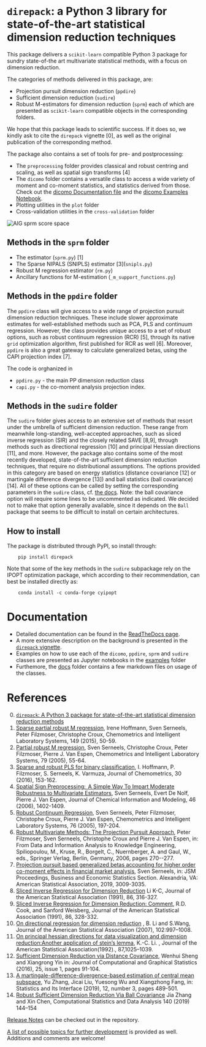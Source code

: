 `direpack`: a Python 3 library for state-of-the-art statistical dimension reduction techniques
==============================================================================================

This package delivers a `scikit-learn` compatible Python 3 package for sundry state-of-the art multivariate statistical methods, with 
a focus on dimension reduction. 

The categories of methods delivered in this package, are: 
- Projection pursuit dimension reduction (`ppdire`) 
- Sufficient dimension reduction (`sudire`)
- Robust M-estimators for dimension reduction (`sprm`)
each of which are presented as `scikit-learn` compatible objects in the corresponding folders.

We hope that this package leads to scientific success. If it does so, we kindly ask to cite the `direpack` vignette \[0\], as well as the original publication of the corresponding method.  

The package also contains a set of tools for pre- and postprocessing: 
- The `preprocessing` folder provides classical and robust centring and scaling, as well as spatial sign transforms \[4\]
- The `dicomo` folder contains a versatile class to access a wide variety of moment and co-moment statistics, and statistics derived from those. Check out the [dicomo Documentation file](https://github.com/SvenSerneels/direpack/blob/master/docs/dicomo.md) and the [dicomo Examples Notebook](https://github.com/SvenSerneels/direpack/blob/master/examples/dicomo_example.ipynb).
- Plotting utilities in the `plot` folder 
- Cross-validation utilities in the `cross-validation` folder  

 ![AIG sprm score space](https://github.com/SvenSerneels/direpack/blob/master/img/AIG_T12.png "AIG SPRM score space")


Methods in the `sprm` folder
----------------------------
- The estimator (`sprm.py`) \[1\]
- The Sparse NIPALS (SNIPLS) estimator \[3\](`snipls.py`)
- Robust M regression estimator (`rm.py`)
- Ancillary functions for M-estimation (`_m_support_functions.py`)

Methods in the `ppdire` folder
------------------------------
The `ppdire` class will give access to a wide range of projection pursuit dimension reduction techniques.
These include slower approximate estimates for well-established methods such as PCA, PLS and continuum regression. 
However, the class provides unique access to a set of robust options, such as robust continuum regression (RCR) \[5\], through its native `grid` optimization algorithm, first 
published for RCR as well \[6\]. Moreover, `ppdire` is also a great gateway to calculate generalized betas, using the CAPI projection index \[7\]. 

The code is orghanized in 
- `ppdire.py` - the main PP dimension reduction class 
- `capi.py` - the co-moment analysis projection index.      

Methods in the `sudire` folder
------------------------------
The `sudire` folder gives access to an extensive set of methods that resort under the umbrella of sufficient dimension reduction. 
These range from meanwhile long-standing, well-accepted approaches, such as sliced inverse regression (SIR) and the closely related SAVE \[8,9\], 
through methods such as directional regression \[10\] and principal Hessian directions \[11\], and more. However, the package also contains some 
of the most recently developed, state-of-the-art sufficient dimension reduction techniques, that require no distributional assumptions. 
The options provided in this category are based on energy statistics (distance covariance \[12\] or martingale difference divergence \[13\]) and 
ball statistics (ball covariance) \[14\]. All of these options can be called by setting the corresponding parameters in the `sudire` class, cf. [the docs](https://github.com/SvenSerneels/direpack/blob/master/docs/sudire.md). 
Note: the ball covariance option will require some lines to be uncommented as indicated. We decided not to make that option generally available, 
since it depends on the `Ball` package that seems to be difficult to install on certain architectures. 

How to install
--------------
The package is distributed through PyPI, so install through: 
        
        pip install direpack
        
Note that some of the key methods in the `sudire` subpackage rely on the IPOPT 
optimization package, which according to their recommendation, can best be installed
directly as: 

        conda install -c conda-forge cyipopt
        
Documentation
=============

- Detailed documentation can be found in the [ReadTheDocs page](https://direpack.readthedocs.io/en/latest/index.html). 
- A more extensive description on the background is presented in the [`direpack` vignette](https://arxiv.org/abs/2006.01635). 
- Examples on how to use each of the `dicomo`, `ppdire`, `sprm` and `sudire` classes are presented as Jupyter notebooks in the [examples](https://github.com/SvenSerneels/direpack/blob/master/examples) folder
- Furthemore, the [docs](https://github.com/SvenSerneels/direpack/blob/master/docs) folder contains a few markdown files on usage of the classes. 

  
        
References
==========
0. [`direpack`: A Python 3 package for state-of-the-art statistical dimension reduction methods](https://arxiv.org/abs/2006.01635)
1. [Sparse partial robust M regression](https://www.sciencedirect.com/science/article/abs/pii/S0169743915002440), Irene Hoffmann, Sven Serneels, Peter Filzmoser, Christophe Croux, Chemometrics and Intelligent Laboratory Systems, 149 (2015), 50-59.
2. [Partial robust M regression](https://doi.org/10.1016/j.chemolab.2005.04.007), Sven Serneels, Christophe Croux, Peter Filzmoser, Pierre J. Van Espen, Chemometrics and Intelligent Laboratory Systems, 79 (2005), 55-64.
3. [Sparse and robust PLS for binary classification](https://onlinelibrary.wiley.com/doi/abs/10.1002/cem.2775), I. Hoffmann, P. Filzmoser, S. Serneels, K. Varmuza, Journal of Chemometrics, 30 (2016), 153-162.
4. [Spatial Sign Preprocessing:  A Simple Way To Impart Moderate Robustness to Multivariate Estimators](https://pubs.acs.org/doi/abs/10.1021/ci050498u), Sven Serneels, Evert De Nolf, Pierre J. Van Espen, Journal of Chemical Information and Modeling, 46 (2006), 1402-1409.
5. [Robust Continuum Regression](https://www.sciencedirect.com/science/article/abs/pii/S0169743904002667), Sven Serneels, Peter Filzmoser, Christophe Croux, Pierre J. Van Espen, Chemometrics and Intelligent Laboratory Systems, 76 (2005), 197-204.
6. [Robust Multivariate Methods: The Projection Pursuit Approach](https://link.springer.com/chapter/10.1007/3-540-31314-1_32), Peter Filzmoser, Sven Serneels, Christophe Croux and Pierre J. Van Espen, in: From Data and Information Analysis to Knowledge Engineering, Spiliopoulou, M., Kruse, R., Borgelt, C., Nuernberger, A. and Gaul, W., eds., Springer Verlag, Berlin, Germany, 2006, pages 270--277.
7. [Projection pursuit based generalized betas accounting for higher order co-moment effects in financial market analysis](https://arxiv.org/pdf/1908.00141.pdf), Sven Serneels, in: JSM Proceedings, Business and Economic Statistics Section. Alexandria, VA: American Statistical Association, 2019, 3009-3035.
8. [Sliced Inverse Regression for Dimension Reduction](https://www.tandfonline.com/doi/abs/10.1080/01621459.1991.10475035) Li K-C,  Journal of the American Statistical Association (1991), 86, 316-327.
9. [Sliced Inverse Regression for Dimension Reduction: Comment](https://www.jstor.org/stable/2290564?seq=1#metadata_info_tab_contents),  R.D. Cook, and Sanford Weisberg, Journal of the American Statistical Association (1991), 86, 328-332.
10. [On directional regression for dimension reduction](https://doi.org/10.1198/016214507000000536) ,  B. Li and S.Wang, Journal of the American Statistical Association (2007), 102:997–1008.
11. [On principal hessian directions for data visualization and dimension reduction:Another application of stein’s lemma](https://www.tandfonline.com/doi/abs/10.1080/01621459.1992.10476258), K.-C. Li. , Journal of the American Statistical Association(1992)., 87,1025–1039.
12. [Sufficient Dimension Reduction via Distance Covariance](https://doi.org/10.1080/10618600.2015.1026601), Wenhui Sheng and Xiangrong Yin in: Journal of Computational and Graphical Statistics (2016),  25, issue 1, pages 91-104.
13. [A martingale-difference-divergence-based estimation of central mean subspace](https://dx.doi.org/10.4310/19-SII562), Yu Zhang, Jicai Liu, Yuesong Wu and Xiangzhong Fang, in: Statistics and Its Interface (2019),  12, number 3, pages 489-501.
14. [Robust Sufficient Dimension Reduction Via Ball Covariance](https://www.sciencedirect.com/science/article/pii/S0167947319301380) Jia Zhang and Xin Chen, Computational Statistics and Data Analysis 140 (2019) 144–154 
 
 
        
[Release Notes](https://github.com/SvenSerneels/direpack/blob/master/direpack_Release_Notes.md) can be checked out in the repository.  

[A list of possible topics for further development](https://github.com/SvenSerneels/direpack/blob/master/direpack_Future_Dev.md) is provided as well. Additions and comments are welcome!